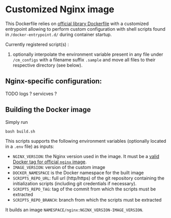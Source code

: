 # Customized Nginx image

This Dockerfile relies on [official library Dockerfile](https://github.com/nginxinc/docker-nginx) with a customized entrypoint allowing to perform custom configuration with shell scripts found in `/docker-entrypoint.d/` during container startup.

Currently registered script(s) :

1. optionally interpolate the environment variable present in any file under `/cm_configs` with a filename suffix `.sample` and move all files to their respective directory (see below).

## Nginx-specific configuration:

TODO logs ? servicves ?

## Building the Docker image

Simply run 
```
bash build.sh
```

This scripts supports the following environment variables (optionally located in a `.env` file) as inputs:

* `NGINX_VERSION`: the Nginx version used in the image. It must be a [valid Docker tag for official `nginx` image](https://hub.docker.com/_/nginx).
* `IMAGE_VERSION`: version of the custom image
* `DOCKER_NAMESPACE` is the Docker namespace for the built image
* `SCRIPTS_REPO_URL`: full url (http/https) of the git repository containing the initialization scripts (including git credentials if necessary).  
* `SCRIPTS_REPO_TAG`: tag of the commit from which the scripts must be extracted
* `SCRIPTS_REPO_BRANCH`: branch from which the scripts must be extracted

It builds an image `NAMESPACE/nginx:NGINX_VERSION-IMAGE_VERSION`.
